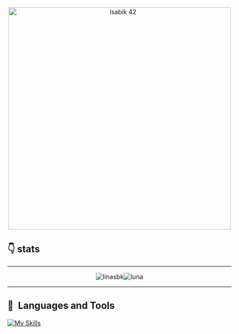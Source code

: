 
<p align="center">
<img src="https://badge.mediaplus.ma/binary/lsabik" alt="lsabik 42" width="500">
</p>

## 👇 stats

---

<p align="center"><img src="https://github-readme-stats.vercel.app/api?username=linasbk&show_icons=true&locale=en&theme=radical" alt="linasbk" /><img src="https://github-readme-streak-stats.herokuapp.com/?user=linasbk&theme=radical" alt="luna" /></p>

---


## 🧰 &nbsp;Languages and Tools
 
[![My Skills](https://skillicons.dev/icons?i=md,bash,vim,vscode,stackoverflow,html,css,javascript,github,git,wordpress,visualstudio,linux,php,mysql,eclipse,bootstrap,java,powershell,pr,ps,figma)](https://skillicons.dev)
 
